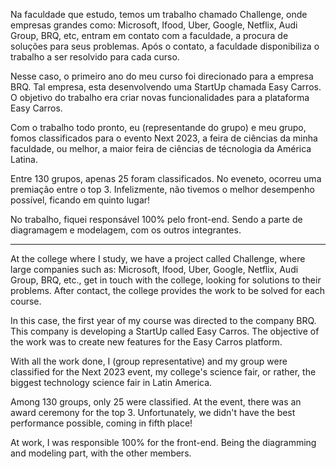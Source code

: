 Na faculdade que estudo, temos um trabalho chamado Challenge, onde empresas grandes como: Microsoft, Ifood, Uber, Google, Netflix, Audi Group, BRQ, etc, entram em contato com a faculdade, a procura de soluções para seus problemas. Após o contato, a faculdade disponibiliza o trabalho a ser resolvido para cada curso. 

Nesse caso, o primeiro ano do meu curso foi direcionado para a empresa BRQ. Tal empresa, esta desenvolvendo uma StartUp chamada Easy Carros. O objetivo do trabalho era criar novas funcionalidades para a plataforma Easy Carros. 

Com o trabalho todo pronto, eu (representande do grupo) e meu grupo, fomos classificados para o evento Next 2023, a feira de ciências da minha faculdade, ou melhor, a maior feira de ciências de técnologia da América Latina. 

Entre 130 grupos, apenas 25 foram classificados. No eveneto, ocorreu uma premiação entre o top 3. Infelizmente, não tivemos o melhor desempenho possível, ficando em quinto lugar!

No trabalho, fiquei responsável 100% pelo front-end. Sendo a parte de diagramagem e modelagem, com os outros integrantes.

------------------------------------------------------------

At the college where I study, we have a project called Challenge, where large companies such as: Microsoft, Ifood, Uber, Google, Netflix, Audi Group, BRQ, etc., get in touch with the college, looking for solutions to their problems. After contact, the college provides the work to be solved for each course.

In this case, the first year of my course was directed to the company BRQ. This company is developing a StartUp called Easy Carros. The objective of the work was to create new features for the Easy Carros platform.

With all the work done, I (group representative) and my group were classified for the Next 2023 event, my college's science fair, or rather, the biggest technology science fair in Latin America.

Among 130 groups, only 25 were classified. At the event, there was an award ceremony for the top 3. Unfortunately, we didn't have the best performance possible, coming in fifth place!

At work, I was responsible 100% for the front-end. Being the diagramming and modeling part, with the other members.
